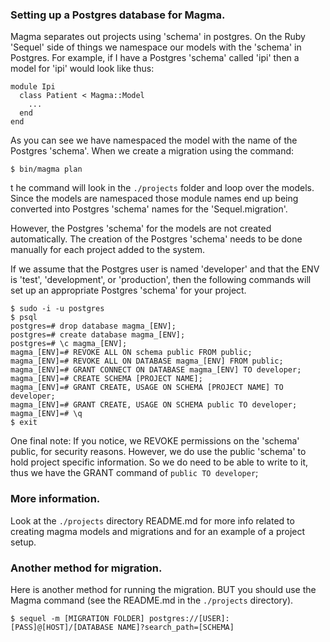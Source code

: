 ### Setting up a Postgres database for Magma.

Magma separates out projects using 'schema' in postgres. On the Ruby 'Sequel' side of things we namespace our models with the 'schema' in Postgres. For example, if I have a Postgres 'schema' called 'ipi' then a model for 'ipi' would look like thus:

```
module Ipi
  class Patient < Magma::Model
    ...
  end
end
```

As you can see we have namespaced the model with the name of the Postgres 'schema'. When we create a migration using the command:

```
$ bin/magma plan
```

t he command will look in the `./projects` folder and loop over the models. Since the models are namespaced those module names end up being converted into Postgres 'schema' names for the 'Sequel.migration'.

However, the Postgres 'schema' for the models are not created automatically. The creation of the Postgres 'schema' needs to be done manually for each project added to the system.

If we assume that the Postgres user is named 'developer' and that the ENV is 'test', 'development', or 'production', then the following commands will set up an appropriate Postgres 'schema' for your project.

```
$ sudo -i -u postgres
$ psql
postgres=# drop database magma_[ENV];
postgres=# create database magma_[ENV];
postgres=# \c magma_[ENV];
magma_[ENV]=# REVOKE ALL ON schema public FROM public;
magma_[ENV]=# REVOKE ALL ON DATABASE magma_[ENV] FROM public;
magma_[ENV]=# GRANT CONNECT ON DATABASE magma_[ENV] TO developer;
magma_[ENV]=# CREATE SCHEMA [PROJECT NAME];
magma_[ENV]=# GRANT CREATE, USAGE ON SCHEMA [PROJECT NAME] TO developer;
magma_[ENV]=# GRANT CREATE, USAGE ON SCHEMA public TO developer;
magma_[ENV]=# \q
$ exit
```

One final note: If you notice, we REVOKE permissions on the 'schema' public, for security reasons. However, we do use the public 'schema' to hold project specific information. So we do need to be able to write to it, thus we have the GRANT command of `public TO developer`;

### More information.

Look at the `./projects` directory README.md for more info related to creating magma models and migrations and for an example of a project setup.

### Another method for migration.

Here is another method for running the migration. BUT you should use the Magma command (see the README.md in the `./projects` directory).

`$ sequel -m [MIGRATION FOLDER] postgres://[USER]:[PASS]@[HOST]/[DATABASE NAME]?search_path=[SCHEMA]`
